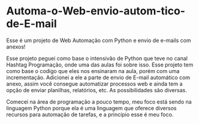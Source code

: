# Automa-o-Web-envio-autom-tico-de-E-mail
Esse é um projeto de Web Automação com Python e envio de e-mails com anexos!

Esse projeto peguei como base o intensivão de Python que teve no canal Hashtag Programação, onde
uma das aulas foi sobre isso.
Esse projeto tem como base o codigo que eles nos ensinaram na aula, porém com uma incrementação.
Adicionei a ele a parte de envio de E-mail automático com anexo, assim você consegue automatizar processos
web e ainda tem a opção de enviar planilhas, relatórios, etc. As possibilidades são diversas.


Comecei na área de programação a pouco tempo, meu foco está sendo na linguagem Python porque ela é uma 
linguagem que oferece diversos recursos para automação de tarefas, e a princípio esse é meu foco.
